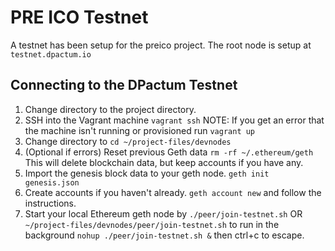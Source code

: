 # PRE ICO Testnet

A testnet has been setup for the preico project.  The root node is setup at `` testnet.dpactum.io ``

## Connecting to the DPactum Testnet
1. Change directory to the project directory.
1. SSH into the Vagrant machine `` vagrant ssh `` NOTE: If you get an error that the machine isn't running or provisioned run `` vagrant up ``
1. Change directory to `` cd ~/project-files/devnodes ``
1. (Optional if errors) Reset previous Geth data `` rm -rf ~/.ethereum/geth `` This will delete blockchain data, but keep accounts if you have any.
1. Import the genesis block data to your geth node. `` geth init genesis.json ``
1. Create accounts if you haven't already. `` geth account new `` and follow the instructions.
1. Start your local Ethereum geth node by `` ./peer/join-testnet.sh `` OR `` ~/project-files/devnodes/peer/join-testnet.sh `` to run in the background `` nohup ./peer/join-testnet.sh & `` then ctrl+c to escape.


